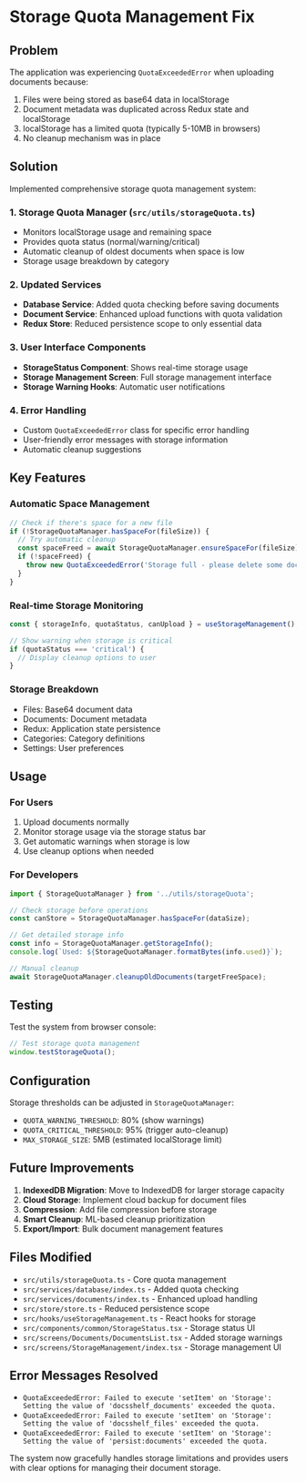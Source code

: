 # Storage Quota Management Fix

## Problem

The application was experiencing `QuotaExceededError` when uploading documents because:

1. Files were being stored as base64 data in localStorage
2. Document metadata was duplicated across Redux state and localStorage
3. localStorage has a limited quota (typically 5-10MB in browsers)
4. No cleanup mechanism was in place

## Solution

Implemented comprehensive storage quota management system:

### 1. Storage Quota Manager (`src/utils/storageQuota.ts`)

- Monitors localStorage usage and remaining space
- Provides quota status (normal/warning/critical)
- Automatic cleanup of oldest documents when space is low
- Storage usage breakdown by category

### 2. Updated Services

- **Database Service**: Added quota checking before saving documents
- **Document Service**: Enhanced upload functions with quota validation
- **Redux Store**: Reduced persistence scope to only essential data

### 3. User Interface Components

- **StorageStatus Component**: Shows real-time storage usage
- **Storage Management Screen**: Full storage management interface
- **Storage Warning Hooks**: Automatic user notifications

### 4. Error Handling

- Custom `QuotaExceededError` class for specific error handling
- User-friendly error messages with storage information
- Automatic cleanup suggestions

## Key Features

### Automatic Space Management

```typescript
// Check if there's space for a new file
if (!StorageQuotaManager.hasSpaceFor(fileSize)) {
  // Try automatic cleanup
  const spaceFreed = await StorageQuotaManager.ensureSpaceFor(fileSize);
  if (!spaceFreed) {
    throw new QuotaExceededError('Storage full - please delete some documents');
  }
}
```

### Real-time Storage Monitoring

```typescript
const { storageInfo, quotaStatus, canUpload } = useStorageManagement();

// Show warning when storage is critical
if (quotaStatus === 'critical') {
  // Display cleanup options to user
}
```

### Storage Breakdown

- Files: Base64 document data
- Documents: Document metadata
- Redux: Application state persistence
- Categories: Category definitions
- Settings: User preferences

## Usage

### For Users

1. Upload documents normally
2. Monitor storage usage via the storage status bar
3. Get automatic warnings when storage is low
4. Use cleanup options when needed

### For Developers

```typescript
import { StorageQuotaManager } from '../utils/storageQuota';

// Check storage before operations
const canStore = StorageQuotaManager.hasSpaceFor(dataSize);

// Get detailed storage info
const info = StorageQuotaManager.getStorageInfo();
console.log(`Used: ${StorageQuotaManager.formatBytes(info.used)}`);

// Manual cleanup
await StorageQuotaManager.cleanupOldDocuments(targetFreeSpace);
```

## Testing

Test the system from browser console:

```javascript
// Test storage quota management
window.testStorageQuota();
```

## Configuration

Storage thresholds can be adjusted in `StorageQuotaManager`:

- `QUOTA_WARNING_THRESHOLD`: 80% (show warnings)
- `QUOTA_CRITICAL_THRESHOLD`: 95% (trigger auto-cleanup)
- `MAX_STORAGE_SIZE`: 5MB (estimated localStorage limit)

## Future Improvements

1. **IndexedDB Migration**: Move to IndexedDB for larger storage capacity
2. **Cloud Storage**: Implement cloud backup for document files
3. **Compression**: Add file compression before storage
4. **Smart Cleanup**: ML-based cleanup prioritization
5. **Export/Import**: Bulk document management features

## Files Modified

- `src/utils/storageQuota.ts` - Core quota management
- `src/services/database/index.ts` - Added quota checking
- `src/services/documents/index.ts` - Enhanced upload handling
- `src/store/store.ts` - Reduced persistence scope
- `src/hooks/useStorageManagement.ts` - React hooks for storage
- `src/components/common/StorageStatus.tsx` - Storage status UI
- `src/screens/Documents/DocumentsList.tsx` - Added storage warnings
- `src/screens/StorageManagement/index.tsx` - Storage management UI

## Error Messages Resolved

- `QuotaExceededError: Failed to execute 'setItem' on 'Storage': Setting the value of 'docsshelf_documents' exceeded the quota.`
- `QuotaExceededError: Failed to execute 'setItem' on 'Storage': Setting the value of 'docsshelf_files' exceeded the quota.`
- `QuotaExceededError: Failed to execute 'setItem' on 'Storage': Setting the value of 'persist:documents' exceeded the quota.`

The system now gracefully handles storage limitations and provides users with clear options for managing their document storage.
